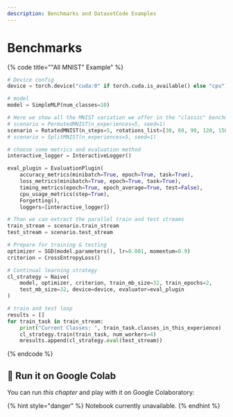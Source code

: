 ```yaml
---
description: Benchmarks and DatasetCode Examples
---
```


# Benchmarks

{% code title="\"All MNIST\" Example" %}

```python
# Device config
device = torch.device("cuda:0" if torch.cuda.is_available() else "cpu")

# model
model = SimpleMLP(num_classes=10)

# Here we show all the MNIST variation we offer in the "classic" benchmarks
# scenario = PermutedMNIST(n_experiences=5, seed=1)
scenario = RotatedMNIST(n_steps=5, rotations_list=[30, 60, 90, 120, 150], seed=1)
# scenario = SplitMNIST(n_experiences=5, seed=1)

# choose some metrics and evaluation method
interactive_logger = InteractiveLogger()

eval_plugin = EvaluationPlugin(
    accuracy_metrics(minibatch=True, epoch=True, task=True),
    loss_metrics(minibatch=True, epoch=True, task=True),
    timing_metrics(epoch=True, epoch_average=True, test=False),
    cpu_usage_metrics(step=True),
    Forgetting(),
    loggers=[interactive_logger])

# Than we can extract the parallel train and test streams
train_stream = scenario.train_stream
test_stream = scenario.test_stream

# Prepare for training & testing
optimizer = SGD(model.parameters(), lr=0.001, momentum=0.9)
criterion = CrossEntropyLoss()

# Continual learning strategy
cl_strategy = Naive(
    model, optimizer, criterion, train_mb_size=32, train_epochs=2,
    test_mb_size=32, device=device, evaluator=eval_plugin
)

# train and test loop
results = []
for train_task in train_stream:
    print("Current Classes: ", train_task.classes_in_this_experience)
    cl_strategy.train(train_task, num_workers=4)
    mresults.append(cl_strategy.eval(test_stream))
```
{% endcode %}

## 🤝 Run it on Google Colab

You can run _this chapter_ and play with it on Google Colaboratory:

{% hint style="danger" %}
Notebook currently unavailable.
{% endhint %}

